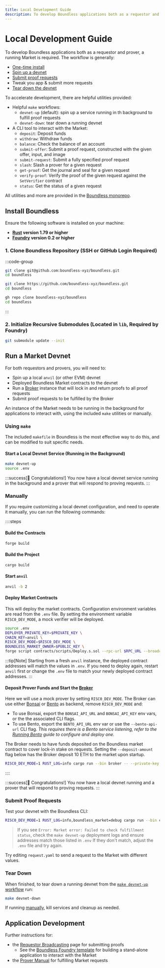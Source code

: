 ```yaml
---
title: Local Development Guide
description: To develop Boundless applications both as a requestor and prover, a running Market is required.
---
```


# Local Development Guide

To develop Boundless applications both as a requestor and prover, a running Market is required.
The workflow is generally:

- [One-time install](#install-boundless)
- [Spin up a devnet](#run-a-market-devnet)
- [Submit proof requests](#submit-proof-requests)
- Tweak you app & submit more requests
- [Tear down the devnet](#tear-down)

To accelerate development, there are helpful utilities provided:

- Helpful `make` workflows:
  - `devnet-up` (default): spin up a service running in th background to fulfill proof requests
  - `devnet-down`: tear down a running devnet
- A CLI tool to interact with the Market:
  - `deposit`: Deposit funds
  - `withdraw`: Withdraw funds
  - `balance`: Check the balance of an account
  - `submit-offer`: Submit a proof request, constructed with the given offer, input, and image
  - `submit-request`: Submit a fully specified proof request
  - `slash`: Slash a prover for a given request
  - `get-proof`: Get the journal and seal for a given request
  - `verify-proof`: Verify the proof of the given request against the `SetVerifier` contract
  - `status`: Get the status of a given request

All utilities and more are provided in the [Boundless monorepo](https://github.com/boundless-xyz/boundless).

## Install Boundless

Ensure the following software is installed on your machine:

- **[Rust](https://www.rust-lang.org/tools/install) version 1.79 or higher**
- **[Foundry](https://book.getfoundry.sh/getting-started/installation) version 0.2 or higher**

### 1. Clone Boundless Repository (SSH or GitHub Login Required)

:::code-group

```sh [SSH]
git clone git@github.com:boundless-xyz/boundless.git
cd boundless
```

```sh [HTTPS]
git clone https://github.com/boundless-xyz/boundless.git
cd boundless
```

```sh [GitHub CLI]
gh repo clone boundless-xyz/boundless
cd boundless
```

:::

### 2. Initialize Recursive Submodules (Located in `lib`, Required by Foundry)

```sh [Terminal]
git submodule update --init
```

## Run a Market Devnet

For both requestors and provers, you will need to:

- Spin up a local `anvil` (or other EVM) devnet
- Deployed Boundless Market contracts to the devnet
- Run a [Broker][page-broker] instance that will lock in and return proofs to all proof requests
- Submit proof requests to be fulfilled by the Broker

An instance of the Market needs to be running in the background for applications to interact with, using the included `make` utilities or manually.

### Using `make`

The included `makefile` in Boundless is the most effective way to do this, and can be modified to suit specific needs.

#### Start a Local Devnet Service (Running in the Background)

```sh [Terminal]
make devnet-up
source .env
```

:::success[🎉 Congratulations!]
You now have a local devnet service running in the background and a prover that will respond to proving requests.
:::

### Manually

If you require customizing a local devnet configuration, and need to operate it manually, you can run the following commands:

::::steps

#### Build the Contracts

```sh [Terminal]
forge build
```

#### Build the Project

```sh [Terminal]
cargo build
```

#### Start `anvil`

```sh [Terminal]
anvil -b 2
```

#### Deploy Market Contracts

This will deploy the market contracts.
Configuration environment variables are read from the `.env` file.
By setting the environment variable `RISC0_DEV_MODE`, a mock verifier will be deployed.

```sh [Terminal]
source .env
DEPLOYER_PRIVATE_KEY=$PRIVATE_KEY \
CHAIN_KEY=anvil \
RISC0_DEV_MODE=$RISC0_DEV_MODE \
BOUNDLESS_MARKET_OWNER=$PUBLIC_KEY \
forge script contracts/scripts/Deploy.s.sol --rpc-url $RPC_URL --broadcast -vv
```

:::tip[Note]
Starting from a fresh `anvil` instance, the deployed contract addresses will match the values in `.env`.
If you need to deploy again, restart `anvil` first or change the `.env` file to match your newly deployed contract addresses.
:::

#### Deposit Prover Funds and Start the [Broker][page-broker]

Here we will use a mock prover by setting `RISC0_DEV_MODE`.
The Broker can use either [Bonsai][bonsai-homepage] or [Bento][page-bento] as backend, remove `RISC0_DEV_MODE` and:

- To use Bonsai, export the `BONSAI_API_URL` and `BONSAI_API_KEY` env vars, or the the associated CLI flags.
- To use Bento, export the `BENTO_API_URL` env var or use the `--bento-api-url` CLI flag.
  _This requires there is a Bento service listening, refer to the [Running Bento][page-bento-running] guide to configure and deploy one._

The Broker needs to have funds deposited on the Boundless market contract to cover lock-in stake on requests.
Setting the `--deposit-amount` flag below has the Broker deposit 10 ETH to the market upon startup.

```sh [Terminal]
RISC0_DEV_MODE=1 RUST_LOG=info cargo run --bin broker -- --private-key ${PRIVATE_KEY:?} --boundless-market-addr ${BOUNDLESS_MARKET_ADDRESS:?} --set-verifier-addr ${SET_VERIFIER_ADDRESS:?} --deposit-amount 10
```

::::

:::success[🎉 Congratulations!]
You now have a local devnet running and a prover that will respond to proving requests.
:::

### Submit Proof Requests

Test your devnet with the Boundless CLI:

```sh [Terminal]
RISC0_DEV_MODE=1 RUST_LOG=info,boundless_market=debug cargo run --bin cli -- submit-request request.yaml --wait
```

> If you see `Error: Market error: Failed to check fulfillment status`,
> check the `make devnet-up` deployment logs and ensure addresses match those listed in `.env`
> If they don't match, adjust the `.env` file and try again.

Try editing `request.yaml` to send a request to the Market with different values.

### Tear Down

When finished, to tear down a running devnet from the [`make devnet-up` workflow](#make) run:

```sh [Terminal]
make devnet-down
```

If running [manually](#manually), kill services and cleanup as needed.

## Application Development

Further instructions for:

- the [Requestor Broadcasting][page-requestor-broadcast] page for submitting proofs
  - See the [Boundless Foundry template][boundless-foundry-template-repo] for building a stand-alone application to interact with the Market
- the [Prover Manual][page-prover-manual] for fulfilling Market requests

[bonsai-homepage]: https://www.bonsai.xyz
[boundless-foundry-template-repo]: https://github.com/boundless-xyz/boundless-foundry-template
[page-bento]: /prover-manual/bento/introduction
[page-bento-running]: /prover-manual/bento/running
[page-broker]: /prover-manual/broker/introduction
[page-prover-manual]: /prover-manual/introduction
[page-requestor-broadcast]: /requestor-manual/broadcasting-requests
